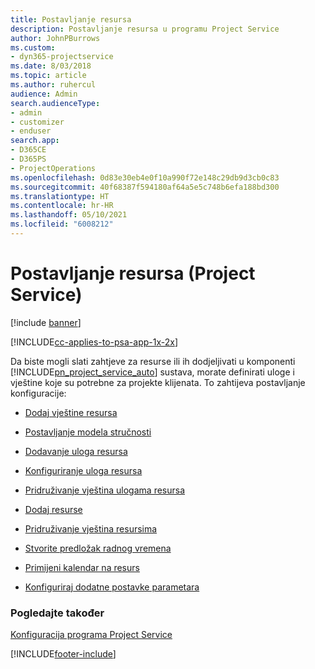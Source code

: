 ```yaml
---
title: Postavljanje resursa
description: Postavljanje resursa u programu Project Service
author: JohnPBurrows
ms.custom:
- dyn365-projectservice
ms.date: 8/03/2018
ms.topic: article
ms.author: ruhercul
audience: Admin
search.audienceType:
- admin
- customizer
- enduser
search.app:
- D365CE
- D365PS
- ProjectOperations
ms.openlocfilehash: 0d83e30eb4e0f10a990f72e148c29db9d3cb0c83
ms.sourcegitcommit: 40f68387f594180af64a5e5c748b6efa188bd300
ms.translationtype: HT
ms.contentlocale: hr-HR
ms.lasthandoff: 05/10/2021
ms.locfileid: "6008212"
---
```

# <a name="set-up-resources-project-service"></a>Postavljanje resursa (Project Service)

[!include [banner](../includes/psa-now-project-operations.md)]

[!INCLUDE[cc-applies-to-psa-app-1x-2x](../includes/cc-applies-to-psa-app-1x-2x.md)]

Da biste mogli slati zahtjeve za resurse ili ih dodjeljivati u komponenti [!INCLUDE[pn_project_service_auto](../includes/pn-project-service-auto.md)] sustava, morate definirati uloge i vještine koje su potrebne za projekte klijenata. To zahtijeva postavljanje konfiguracije:  
  
-   [Dodaj vještine resursa](../psa/add-resource-skills.md)  
  
-   [Postavljanje modela stručnosti](../psa/set-up-proficiency-models.md)  
  
-   [Dodavanje uloga resursa](../psa/add-resource-roles.md)  
  
-   [Konfiguriranje uloga resursa](../psa/configure-resource-roles.md)  
  
-   [Pridruživanje vještina ulogama resursa](../psa/associate-skills-with-resource-roles.md)  
  
-   [Dodaj resurse](../psa/add-resources.md)  
  
-   [Pridruživanje vještina resursima](../psa/associate-skills-with-resources.md)  
  
-   [Stvorite predložak radnog vremena](../psa/create-work-hours-template.md)  
  
-   [Primijeni kalendar na resurs](../psa/apply-calendar-resource.md)  
  
-   [Konfiguriraj dodatne postavke parametara](../psa/configure-additional-parameters-settings.md)  
  
### <a name="see-also"></a>Pogledajte također  
 [Konfiguracija programa Project Service](../psa/configure.md)


[!INCLUDE[footer-include](../includes/footer-banner.md)]